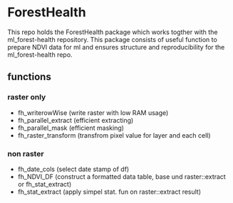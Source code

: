 # ForestHealth

This repo holds the ForestHealth package which works togther with the ml_forest-health repository. 
This package consists of useful function to prepare NDVI data for ml and ensures structure and reproducibility for the ml_forest-health repo.

## functions

### raster only

- fh_writerowWise (write raster with low RAM usage)
- fh_parallel_extract (efficient extracting)
- fh_parallel_mask (efficient masking)
- fh_raster_transform (transfrom pixel value for layer and each cell)

### non raster

- fh_date_cols (select date stamp of df)
- fh_NDVI_DF (construct a formatted data table, base und raster::extract or fh_stat_extract)
- fh_stat_extract (apply simpel stat. fun on raster::extract result)

